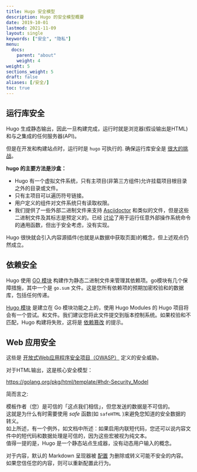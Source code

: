 ```yaml
---
title: Hugo 安全模型
description: Hugo 的安全模型概要
date: 2019-10-01
lastmod: 2021-11-09
layout: single
keywords: ["安全", "隐私"]
menu:
  docs:
    parent: "about"
    weight: 4
weight: 5
sections_weight: 5
draft: false
aliases: [/安全/]
toc: true
---
```


## 运行库安全

Hugo 生成静态输出，因此一旦构建完成，运行时就是浏览器(假设输出是HTML)和与之集成的任何服务器(API)。

但是在开发和构建站点时，运行时是 `hugo` 可执行的. 确保运行库安全是 [很大的挑战][a real challenge]。

**hugo 的主要方法是沙盒：**

* Hugo 有一个虚拟文件系统，只有主项目(非第三方组件)允许挂载项目根目录之外的目录或文件。
* 只有主项目可以遍历符号链接。
* 用户定义的组件对文件系统只有读取权限。
* 我们提供了一些外部二进制文件来支持 [Asciidoctor][] 和类似的文件，但是这些二进制文件及其标志是预定义的。已经 [讨论][discussed]了用于运行任意外部操作系统命令的通用函数，但出于安全考虑，没有实现。

Hugo 很快就会引入内容源插件(也就是从数据中获取页面)的概念，但上述观点仍然成立。

## 依赖安全

Hugo 使用 [GO 模块][Go Modules] 构建作为静态二进制文件来管理其依赖项。go模块有几个保障措施，其中一个是 `go.sum` 文件。这是您所有依赖项的预期加密校验和的数据库，包括任何传递。

[Hugo 模块][Hugo Modules] 是建立在 Go 模块功能之上的，使用 Hugo Modules 的 Hugo 项目将会有一个尝试。和文件。我们建议您将此文件提交到版本控制系统。如果校验和不匹配，Hugo 构建将失败，这将是 [依赖篡改][dependency tampering] 的提示。

## Web 应用安全

这些是 [开放式Web应用程序安全项目（OWASP）][OWASP] 定义的安全威胁。

对于HTML输出，这是核心安全模型：

<https://golang.org/pkg/html/template/#hdr-Security_Model>

简而言之:

模板作者（您）是可信的「这点我们相信」，但您发送的数据是不可信的。  
这就是为什么有时需要使用 _safe_ 函数(如 `safeHTML` )来避免您知道的安全数据的转义。  
如上所述，有一个例外，如文档中所述：如果启用内联短代码，您还可以说内容文件中的短代码和数据处理是可信的，因为这些宏被视为纯文本。  
值得一提的是，Hugo 是一个静态站点生成器，没有动态用户输入的概念。

对于内容，默认的 Markdown 呈现器被 [配置][configured] 为删除或转义可能不安全的内容。如果您信任您的内容，则可以重新配置此行为。

[a real challenge]: <https://blog.logrocket.com/how-to-protect-your-node-js-applications-from-malicious-dependencies-5f2e60ea08f9/>
[Asciidoctor]: /zh/content-management/formats/#list-of-content-formats
[discussed]: <https://github.com/gohugoio/hugo/issues/796>
[Go Modules]: <https://github.com/golang/go/wiki/Modules>
[Hugo Modules]: /zh/hugo-modules/
[dependency tampering]: <https://julienrenaux.fr/2019/12/20/github-actions-security-risk/>
[OWASP]: <https://zh.wikipedia.org/wiki/OWASP>
[configured]: /zh/getting-started/configuration-markup
